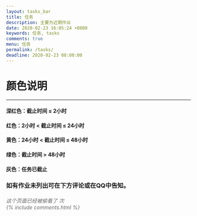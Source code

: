 ```yaml
---
layout: tasks_bar
title: 任务
description: 主要为近期作业
date: 2020-02-23 16:05:24 +0800
keywords: 任务, tasks
comments: true
menu: 任务
permalink: /tasks/
deadline: 2020-02-23 08:00:00
---
```


# 颜色说明

------

#### 深红色：截止时间 ≤ 2小时



#### 红色：2小时 < 截止时间 ≤ 24小时



#### 黄色：24小时 < 截止时间 ≤ 48小时



#### 绿色：截止时间 > 48小时



#### 灰色：任务已截止



### 如有作业未列出可在下方评论或在QQ中告知。



<span id="busuanzi_container_page_pv">

<h5 style="font-weight: normal; color: DimGray"><i>这个页面已经被偷看了 <span id="busuanzi_value_page_pv"></span> 次</i>



  <div class="comment">
      {% include comments.html %}
  </div>

